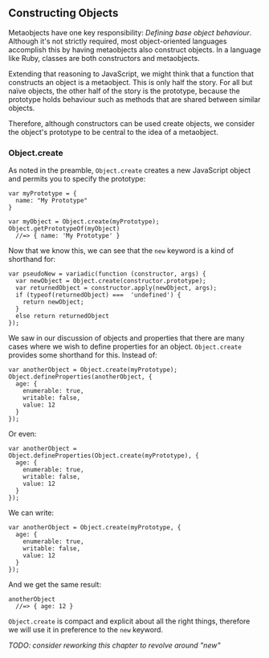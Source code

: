 ## Constructing Objects

Metaobjects have one key responsibility: *Defining base object behaviour*. Although it's not strictly required, most object-oriented languages accomplish this by having metaobjects also construct objects. In a language like Ruby, classes are both constructors and metaobjects.

Extending that reasoning to JavaScript, we might think that a function that constructs an object is a metaobject. This is only half the story. For all but naïve objects, the other half of the story is the prototype, because the prototype holds behaviour such as methods that are shared between similar objects.

Therefore, although constructors can be used create objects, we consider the object's prototype to be central to the idea of a metaobject.

### Object.create

As noted in the preamble, `Object.create` creates a new JavaScript object and permits you to specify the prototype:

    var myPrototype = {
      name: "My Prototype"
    }

    var myObject = Object.create(myPrototype);
    Object.getPrototypeOf(myObject)
      //=> { name: 'My Prototype' }

Now that we know this, we can see that the `new` keyword is a kind of shorthand for:

    var pseudoNew = variadic(function (constructor, args) {
      var newObject = Object.create(constructor.prototype);
      var returnedObject = constructor.apply(newObject, args);
      if (typeof(returnedObject) ===  'undefined') {
        return newObject;
      }
      else return returnedObject
    });

We saw in our discussion of objects and properties that there are many cases where we wish to define properties for an object. `Object.create` provides some shorthand for this. Instead of:

    var anotherObject = Object.create(myPrototype);
    Object.defineProperties(anotherObject, {
      age: {
        enumerable: true,
        writable: false,
        value: 12
      }
    });

Or even:

    var anotherObject = Object.defineProperties(Object.create(myPrototype), {
      age: {
        enumerable: true,
        writable: false,
        value: 12
      }
    });

We can write:

    var anotherObject = Object.create(myPrototype, {
      age: {
        enumerable: true,
        writable: false,
        value: 12
      }
    });

And we get the same result:

    anotherObject
      //=> { age: 12 }

`Object.create` is compact and explicit about all the right things, therefore we will use it in preference to the `new` keyword.



*TODO: consider reworking this chapter to revolve around "new"*